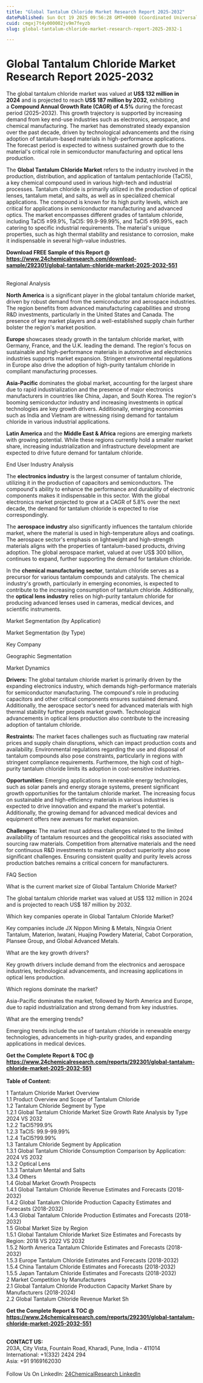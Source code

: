 ```yaml
---
title: "Global Tantalum Chloride Market Research Report 2025-2032"
datePublished: Sun Oct 19 2025 09:56:28 GMT+0000 (Coordinated Universal Time)
cuid: cmgxj7t4y000002jv9m7feyzb
slug: global-tantalum-chloride-market-research-report-2025-2032-1

---
```


# Global Tantalum Chloride Market Research Report 2025-2032

<p>The global tantalum chloride market was valued at <strong>US$ 132 million in 2024</strong> and is projected to reach <strong>US$ 187 million by 2032</strong>, exhibiting a <strong>Compound Annual Growth Rate (CAGR) of 4.5%</strong> during the forecast period (2025–2032). This growth trajectory is supported by increasing demand from key end-use industries such as electronics, aerospace, and chemical manufacturing. The market has demonstrated steady expansion over the past decade, driven by technological advancements and the rising adoption of tantalum-based materials in high-performance applications. The forecast period is expected to witness sustained growth due to the material's critical role in semiconductor manufacturing and optical lens production.</p><p>
</p><p>The <strong>Global Tantalum Chloride Market</strong> refers to the industry involved in the production, distribution, and application of tantalum pentachloride (TaCl5), a key chemical compound used in various high-tech and industrial processes. Tantalum chloride is primarily utilized in the production of optical lenses, tantalum metal, and salts, as well as in specialized chemical applications. The compound is known for its high purity levels, which are critical for applications in semiconductor manufacturing and advanced optics. The market encompasses different grades of tantalum chloride, including TaCl5 ≥99.9%, TaCl5: 99.9-99.99%, and TaCl5 ≥99.99%, each catering to specific industrial requirements. The material's unique properties, such as high thermal stability and resistance to corrosion, make it indispensable in several high-value industries.</p><div><b>Download FREE Sample of this Report @ 
            <a href="https://www.24chemicalresearch.com/download-sample/292301/global-tantalum-chloride-market-2025-2032-551">
            https://www.24chemicalresearch.com/download-sample/292301/global-tantalum-chloride-market-2025-2032-551</a></b></div><br><p>
Regional Analysis</p><p>
</p><p><strong>North America</strong> is a significant player in the global tantalum chloride market, driven by robust demand from the semiconductor and aerospace industries. The region benefits from advanced manufacturing capabilities and strong R&amp;D investments, particularly in the United States and Canada. The presence of key market players and a well-established supply chain further bolster the region's market position.</p><p>
</p><p><strong>Europe</strong> showcases steady growth in the tantalum chloride market, with Germany, France, and the U.K. leading the demand. The region's focus on sustainable and high-performance materials in automotive and electronics industries supports market expansion. Stringent environmental regulations in Europe also drive the adoption of high-purity tantalum chloride in compliant manufacturing processes.</p><p>
</p><p><strong>Asia-Pacific</strong> dominates the global market, accounting for the largest share due to rapid industrialization and the presence of major electronics manufacturers in countries like China, Japan, and South Korea. The region's booming semiconductor industry and increasing investments in optical technologies are key growth drivers. Additionally, emerging economies such as India and Vietnam are witnessing rising demand for tantalum chloride in various industrial applications.</p><p>
</p><p><strong>Latin America</strong> and the <strong>Middle East &amp; Africa</strong> regions are emerging markets with growing potential. While these regions currently hold a smaller market share, increasing industrialization and infrastructure development are expected to drive future demand for tantalum chloride.</p><p>
End User Industry Analysis</p><p>
</p><p>The <strong>electronics industry</strong> is the largest consumer of tantalum chloride, utilizing it in the production of capacitors and semiconductors. The compound's ability to enhance the performance and durability of electronic components makes it indispensable in this sector. With the global electronics market projected to grow at a CAGR of 5.8% over the next decade, the demand for tantalum chloride is expected to rise correspondingly.</p><p>
</p><p>The <strong>aerospace industry</strong> also significantly influences the tantalum chloride market, where the material is used in high-temperature alloys and coatings. The aerospace sector's emphasis on lightweight and high-strength materials aligns with the properties of tantalum-based products, driving adoption. The global aerospace market, valued at over US$ 300 billion, continues to expand, further supporting the demand for tantalum chloride.</p><p>
</p><p>In the <strong>chemical manufacturing sector</strong>, tantalum chloride serves as a precursor for various tantalum compounds and catalysts. The chemical industry's growth, particularly in emerging economies, is expected to contribute to the increasing consumption of tantalum chloride. Additionally, the <strong>optical lens industry</strong> relies on high-purity tantalum chloride for producing advanced lenses used in cameras, medical devices, and scientific instruments.</p><p>
Market Segmentation (by Application)</p><p>
</p><p>
Market Segmentation (by Type)</p><p>
</p><p>
Key Company</p><p>
</p><p>
Geographic Segmentation</p><p>
</p><p>
Market Dynamics</p><p>
</p><p><strong>Drivers:</strong> The global tantalum chloride market is primarily driven by the expanding electronics industry, which demands high-performance materials for semiconductor manufacturing. The compound's role in producing capacitors and other critical components ensures sustained demand. Additionally, the aerospace sector's need for advanced materials with high thermal stability further propels market growth. Technological advancements in optical lens production also contribute to the increasing adoption of tantalum chloride.</p><p>
</p><p><strong>Restraints:</strong> The market faces challenges such as fluctuating raw material prices and supply chain disruptions, which can impact production costs and availability. Environmental regulations regarding the use and disposal of tantalum compounds also pose constraints, particularly in regions with stringent compliance requirements. Furthermore, the high cost of high-purity tantalum chloride limits its adoption in cost-sensitive industries.</p><p>
</p><p><strong>Opportunities:</strong> Emerging applications in renewable energy technologies, such as solar panels and energy storage systems, present significant growth opportunities for the tantalum chloride market. The increasing focus on sustainable and high-efficiency materials in various industries is expected to drive innovation and expand the market's potential. Additionally, the growing demand for advanced medical devices and equipment offers new avenues for market expansion.</p><p>
</p><p><strong>Challenges:</strong> The market must address challenges related to the limited availability of tantalum resources and the geopolitical risks associated with sourcing raw materials. Competition from alternative materials and the need for continuous R&amp;D investments to maintain product superiority also pose significant challenges. Ensuring consistent quality and purity levels across production batches remains a critical concern for manufacturers.</p><p>
FAQ Section</p><p>
What is the current market size of Global Tantalum Chloride Market?</p><p>
</p><p>The global tantalum chloride market was valued at US$ 132 million in 2024 and is projected to reach US$ 187 million by 2032.</p><p>
Which key companies operate in Global Tantalum Chloride Market?</p><p>
</p><p>Key companies include JX Nippon Mining &amp; Metals, Ningxia Orient Tantalum, Materion, Iwatani, Huajing Powdery Material, Cabot Corporation, Plansee Group, and Global Advanced Metals.</p><p>
What are the key growth drivers?</p><p>
</p><p>Key growth drivers include demand from the electronics and aerospace industries, technological advancements, and increasing applications in optical lens production.</p><p>
Which regions dominate the market?</p><p>
</p><p>Asia-Pacific dominates the market, followed by North America and Europe, due to rapid industrialization and strong demand from key industries.</p><p>
What are the emerging trends?</p><p>
</p><p>Emerging trends include the use of tantalum chloride in renewable energy technologies, advancements in high-purity grades, and expanding applications in medical devices.</p>

<div><b>Get the Complete Report & TOC @ 
            <a href="https://www.24chemicalresearch.com/reports/292301/global-tantalum-chloride-market-2025-2032-551">
            https://www.24chemicalresearch.com/reports/292301/global-tantalum-chloride-market-2025-2032-551</a></b></div><br>
            <b>Table of Content:</b><p>1 Tantalum Chloride Market Overview<br />
    1.1 Product Overview and Scope of Tantalum Chloride<br />
    1.2 Tantalum Chloride Segment by Type<br />
        1.2.1 Global Tantalum Chloride Market Size Growth Rate Analysis by Type 2024 VS 2032<br />
        1.2.2 TaCl5?99.9%<br />
        1.2.3 TaCl5: 99.9-99.99%<br />
        1.2.4 TaCl5?99.99%<br />
    1.3 Tantalum Chloride Segment by Application<br />
        1.3.1 Global Tantalum Chloride Consumption Comparison by Application: 2024 VS 2032<br />
        1.3.2 Optical Lens<br />
        1.3.3 Tantalum Mental and Salts<br />
        1.3.4 Others<br />
    1.4 Global Market Growth Prospects<br />
        1.4.1 Global Tantalum Chloride Revenue Estimates and Forecasts (2018-2032)<br />
        1.4.2 Global Tantalum Chloride Production Capacity Estimates and Forecasts (2018-2032)<br />
        1.4.3 Global Tantalum Chloride Production Estimates and Forecasts (2018-2032)<br />
    1.5 Global Market Size by Region<br />
        1.5.1 Global Tantalum Chloride Market Size Estimates and Forecasts by Region: 2018 VS 2022 VS 2032<br />
        1.5.2 North America Tantalum Chloride Estimates and Forecasts (2018-2032)<br />
        1.5.3 Europe Tantalum Chloride Estimates and Forecasts (2018-2032)<br />
        1.5.4 China Tantalum Chloride Estimates and Forecasts (2018-2032)<br />
        1.5.5 Japan Tantalum Chloride Estimates and Forecasts (2018-2032)<br />
2 Market Competition by Manufacturers<br />
    2.1 Global Tantalum Chloride Production Capacity Market Share by Manufacturers (2018-2024)<br />
    2.2 Global Tantalum Chloride Revenue Market Sh</p>

<div><b>Get the Complete Report & TOC @ 
            <a href="https://www.24chemicalresearch.com/reports/292301/global-tantalum-chloride-market-2025-2032-551">
            https://www.24chemicalresearch.com/reports/292301/global-tantalum-chloride-market-2025-2032-551</a></b></div><br>

<b>CONTACT US:</b><br>
            203A, City Vista, Fountain Road, Kharadi, Pune, India - 411014<br>
            International: +1(332) 2424 294<br>
            Asia: +91 9169162030 <br><br>
            Follow Us On LinkedIn: <a href="https://www.linkedin.com/company/24chemicalresearch/">24ChemicalResearch LinkedIn</a>